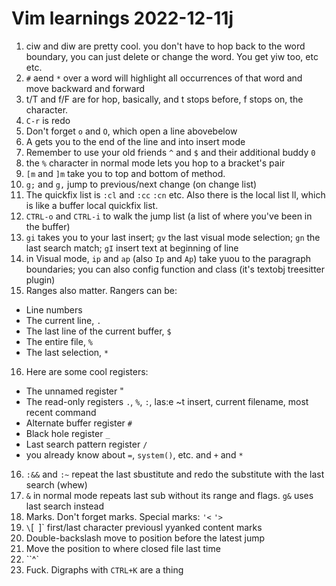 # Vim learnings 2022-12-11j
 1. ciw and diw are pretty cool. you don't have to hop back to the word boundary, you can just delete or change the word. You get yiw too, etc etc.
 2. `#` aend `*` over a word will highlight all occurrences of that word and move backward and forward
 3. t/T and f/F are for hop, basically, and t stops before, f stops on, the character.
 4. `C-r` is redo
 5. Don't forget `o` and `O`, which open a line abovebelow
 6. A gets you to the end of the line and into insert mode
 7. Remember to use your old friends `^` and `$` and their additional buddy `0`
 8. the `%` character in normal mode lets you hop to a bracket's pair
 9. `[m` and `]m` take you to top and bottom of method. 
 10. `g;` and `g,` jump to previous/next change (on change list) 
 11. The quickfix list is `:cl` and `:cc` `:cn` etc. Also there is the local list ll, which is like a buffer local quickfix list.
 12. `CTRL-o` and `CTRL-i` to walk the jump list (a list of where you've been in the buffer)
 13. `gi` takes you to your last insert; `gv` the last visual mode selection; `gn` the last search match; `gI` insert text at beginning of line 
 14. in Visual mode, `ip` and `ap` (also `Ip` and `Ap`) take yuou to the paragraph boundaries; you can also config function and class (it's textobj treesitter plugin)
 15. Ranges also matter. Rangers can be:
  - Line numbers
  - The current line, `.`
  - The last line of the current buffer, `$`
  - The entire file, `%`
  - The last selection, `*`
 16. Here are some cool registers:
   - The unnamed register "
   - The read-only registers `.`, `%`, `:`, las:e ~t insert, current filename, most recent command
   - Alternate buffer register `#`
   - Black hole register `_`
   - Last search pattern register `/`
   - you already know about `=`, `system()`, etc. and `+` and `*`
 16. `:&&` and `:~` repeat the last sbustitute and redo the substitute with the last search (whew) 
 17. `&` in normal mode repeats last sub without its range and flags. `g&` uses last search instead
 18. Marks. Don't forget marks. Special marks:
   `'<` `'>`
 19. `\`[` `]`  first/last character previousl yyanked content marks
 20. Double-backslash move to position before the latest jump
 21. Move the position to where closed file last time
 22. ``^` 
 23. Fuck. Digraphs with `CTRL+K` are a thing
